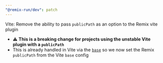 ```yaml
---
"@remix-run/dev": patch
---
```


Vite: Remove the ability to pass `publicPath` as an option to the Remix vite plugin
  - ⚠️ **This is a breaking change for projects using the unstable Vite plugin with a `publicPath`**
  - This is already handled in Vite via the [`base`](https://vitejs.dev/guide/build.html#public-base-path) so we now set the Remix `publicPath` from the Vite `base` config